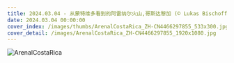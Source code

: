 ```yaml
---
title: 2024.03.04 - 从蒙特维多看到的阿雷纳尔火山,哥斯达黎加 (© Lukas Bischoff/Getty Images)
date: 2024.03.04 00:00:00
cover_index: /images/thumbs/ArenalCostaRica_ZH-CN4466297855_533x300.jpg
cover_detail: /images/ArenalCostaRica_ZH-CN4466297855_1920x1080.jpg
---
```


![ArenalCostaRica](/images/ArenalCostaRica_ZH-CN4466297855_1920x1080.jpg)

